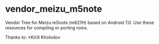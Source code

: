 # vendor_meizu_m5note
Vendor Tree for Meizu m5note (m621H) based on Android 7.0. Use these resources for compiling or porting roms.

Thanks to:
*Kirill Kholodov
